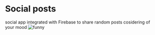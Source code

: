 # Social posts
social app integrated with Firebase to share random posts cosidering of your mood
![funny](https://user-images.githubusercontent.com/24413703/47267145-f3847400-d53f-11e8-8ead-0be905ad133d.png)
